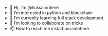 - 👋 Hi, I’m @hussainnhere
- 👀 I’m interested in python and blockchain
- 🌱 I’m currently learning full stack development
- 💞️ I’m looking to collaborate on tricks
- 📫 How to reach me insta:hussainnhere

<!---
husaynofficial/husaynofficial is a ✨ special ✨ repository because its `README.md` (this file) appears on your GitHub profile.
You can click the Preview link to take a look at your changes.
--->
